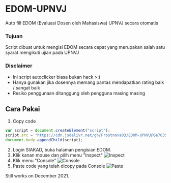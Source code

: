# EDOM-UPNVJ
Auto fill EDOM (Evaluasi Dosen oleh Mahasiswa) UPNVJ secara otomatis

<h3> Tujuan </h3>
Script dibuat untuk mengisi EDOM secara cepat yang merupakan salah satu syarat mengikuti ujian pada UPNVJ
 
<h3> Disclaimer </h3>
<ul>
<li>Ini script autoclicker biasa bukan hack >:( </li>
<li>Hanya gunakan jika dosennya memang pantas mendapatkan rating baik / sangat baik</li>
<li>Resiko penggunaan ditanggung oleh pengguna masing masing</li>
 </ul>


<h2>Cara Pakai</h2>

1. Copy code
```js
var script = document.createElement("script");
script.src = "https://cdn.jsdelivr.net/gh/Frostnova03/EDOM-UPNVJ@6e76355/AutoFill.js";
document.body.appendChild(script);
```
2. Login SIAKAD, buka halaman pengisian EDOM.
3. Klik kanan mouse dan pilih menu "Inspect"
![Inspect](https://user-images.githubusercontent.com/95489792/144698175-174dfa5d-8082-4ddc-898b-e29e4f3ced1d.png)
4. Klik menu "Console"
![Console](https://user-images.githubusercontent.com/95489792/144698201-b3033a70-8806-4af2-b5c4-a5864d604fa6.png)
5. Paste code yang telah dicopy pada Console
![Paste](https://user-images.githubusercontent.com/95489792/144698292-902266e0-1f02-4583-8df4-811d661b27ac.png)

Still works on December 2021.

